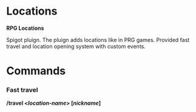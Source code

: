 # Locations
<strong>RPG Locations</strong>
<p>
Spigot pluign. The pluign adds locations like in PRG games.
Provided fast travel and location opening system with custom events.
</p>

# Commands
<strong>
<h3>Fast travel</h3>
<t/>/travel <<i>location-name</i>> [<i>nickname</i>]
</strong>
